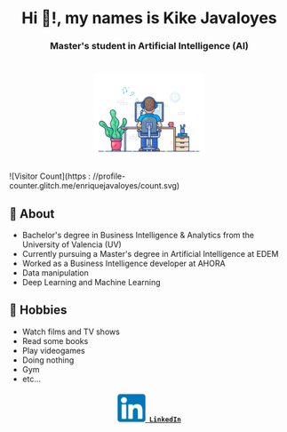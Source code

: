 
<center><h1>Hi 👋!, my names is Kike Javaloyes</h1></center>

<center><h3>Master's student in Artificial Intelligence (AI)</h3></center>

<h1 align="center">
    <img src="images/dev-working_rounded.gif" alt="Workspace"  width="40%"/><br> 
</h1>

![Visitor Count](https : //profile-counter.glitch.me/enriquejavaloyes/count.svg)


## 💬 About
- Bachelor's degree in Business Intelligence & Analytics from the University of Valencia (UV)
- Currently pursuing a Master's degree in Artificial Intelligence at EDEM
- Worked as a Business Intelligence developer at AHORA
- Data manipulation
- Deep Learning and Machine Learning

## 📅 Hobbies
- Watch films and TV shows
- Read some books
- Play videogames
- Doing nothing
- Gym
- etc...

<h4 align="center">
  <code><a href="https://www.linkedin.com/in/enrique-javaloyes-moreno-948222220" title="LinkedIn Profile"><img width="50" src="images\linkedin-svgrepo-com.svg"> LinkedIn</a></code>
</h4>
